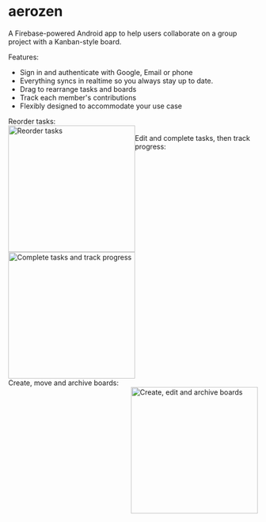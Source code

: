 # aerozen

A Firebase-powered Android app to help users collaborate on a group project with a Kanban-style board.

Features:
<ul>
<li>Sign in and authenticate with Google, Email or phone</li>
<li>Everything syncs in realtime so you always stay up to date.</li>
<li>Drag to rearrange tasks and boards</li>
<li>Track each member's contributions</li>
<li>Flexibly designed to accommodate your use case</li>
</ul>
<p align:"center">
Reorder tasks: <br>
<img src="https://i.imgur.com/x3GEGX6.gif" style="float:left;"width="256" title="Reorder tasks"> <br>
Edit and complete tasks, then track progress: <br>
<img src="https://imgur.com/hnsYS4J.gif" style="float:center;"width="256" title="Complete tasks and track progress"> <br>
Create, move and archive boards: <br>
<img src="https://imgur.com/6SMRk0P.gif" style="float:right;"width="256" title="Create, edit and archive boards">
</p>
